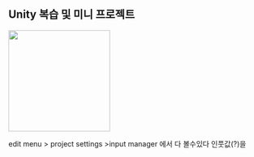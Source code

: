 ## Unity 복습 및 미니 프로젝트

<img src="https://user-images.githubusercontent.com/87340601/157172162-1b40a5c0-dfef-49e1-91ce-8ea647acf36c.gif" width="200" height="200">

edit menu > project settings >input manager 에서 다 볼수있다 인풋값(?)을
